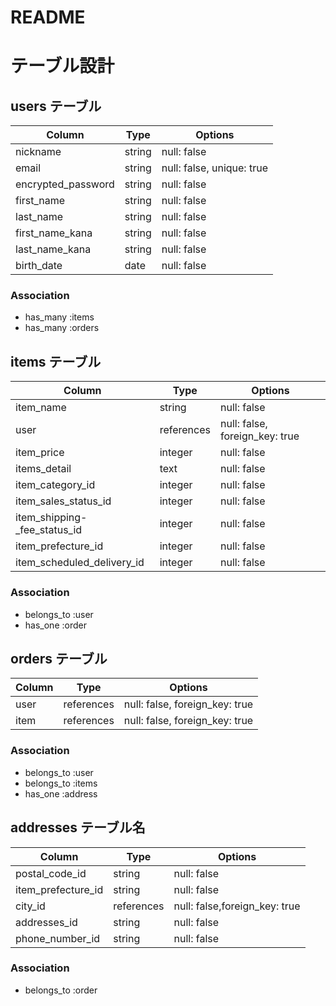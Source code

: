 # README
# テーブル設計

## users テーブル

| Column                | Type    | Options                   |
| --------------------- | ------- | ------------------------- |
| nickname              | string  | null: false               |
| email                 | string  | null: false, unique: true |
| encrypted_password    | string  | null: false               |
| first_name            | string  | null: false               |
| last_name             | string  | null: false               |
| first_name_kana       | string  | null: false               |
| last_name_kana        | string  | null: false               |
| birth_date            | date    | null: false               |

### Association

- has_many :items
- has_many :orders

## items テーブル


| Column                       | Type       | Options                        |
| ---------------------------- | ---------- | ------------------------------ |
| item_name                    | string     | null: false                    |
| user                         | references | null: false, foreign_key: true |
| item_price                   | integer    | null: false                    |
| items_detail                 | text       | null: false                    |
| item_category_id             | integer    | null: false                    |
| item_sales_status_id         | integer    | null: false                    |
| item_shipping-_fee_status_id | integer    | null: false                    |
| item_prefecture_id           | integer    | null: false                    |
| item_scheduled_delivery_id   | integer    | null: false                    |

### Association

- belongs_to :user
- has_one    :order


## orders テーブル

| Column    | Type       | Options                        |
| --------- | ---------- | ------------------------------ |
| user      | references | null: false, foreign_key: true |
| item      | references | null: false, foreign_key: true |


### Association

- belongs_to :user
- belongs_to :items
- has_one    :address

## addresses テーブル名

| Column             | Type       | Options                        |
| -------------------| ---------- | ------------------------------ |
| postal_code_id     | string     | null: false                    |
| item_prefecture_id | string     | null: false                    |
| city_id            | references | null: false,foreign_key: true  |
| addresses_id       | string     | null: false                    |
| phone_number_id    | string     | null: false                    |

### Association
- belongs_to :order



